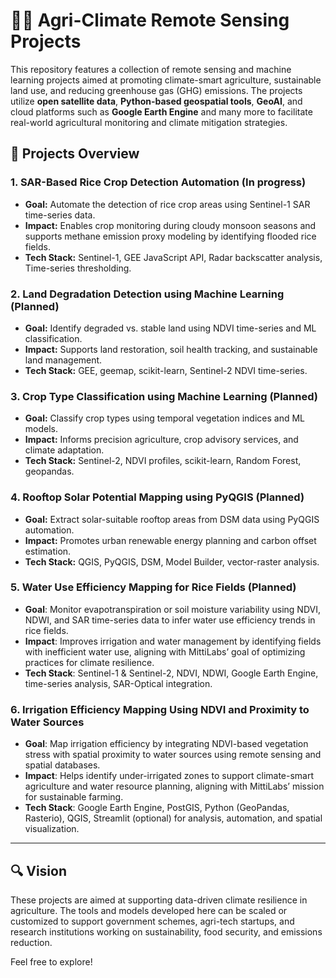 # 🌾📡 Agri-Climate Remote Sensing Projects 

This repository features a collection of remote sensing and machine learning projects aimed at promoting climate-smart agriculture, sustainable land use, and reducing greenhouse gas (GHG) emissions. The projects utilize **open satellite data**, **Python-based geospatial tools**, **GeoAI**, and cloud platforms such as **Google Earth Engine** and many more to facilitate real-world agricultural monitoring and climate mitigation strategies.

## 📁 Projects Overview

### 1. SAR-Based Rice Crop Detection Automation (In progress)
- **Goal:** Automate the detection of rice crop areas using Sentinel-1 SAR time-series data.
- **Impact:** Enables crop monitoring during cloudy monsoon seasons and supports methane emission proxy modeling by identifying flooded rice fields.
- **Tech Stack:** Sentinel-1, GEE JavaScript API, Radar backscatter analysis, Time-series thresholding.

### 2. Land Degradation Detection using Machine Learning (Planned)
- **Goal:** Identify degraded vs. stable land using NDVI time-series and ML classification.
- **Impact:** Supports land restoration, soil health tracking, and sustainable land management.
- **Tech Stack:** GEE, geemap, scikit-learn, Sentinel-2 NDVI time-series.

### 3. Crop Type Classification using Machine Learning (Planned)
- **Goal:** Classify crop types using temporal vegetation indices and ML models.
- **Impact:** Informs precision agriculture, crop advisory services, and climate adaptation.
- **Tech Stack:** Sentinel-2, NDVI profiles, scikit-learn, Random Forest, geopandas.

### 4. Rooftop Solar Potential Mapping using PyQGIS (Planned)
- **Goal:** Extract solar-suitable rooftop areas from DSM data using PyQGIS automation.
- **Impact:** Promotes urban renewable energy planning and carbon offset estimation.
- **Tech Stack:** QGIS, PyQGIS, DSM, Model Builder, vector-raster analysis.

### 5. Water Use Efficiency Mapping for Rice Fields (Planned)
- **Goal**: Monitor evapotranspiration or soil moisture variability using NDVI, NDWI, and SAR time-series data to infer water use efficiency trends in rice fields.
- **Impact**: Improves irrigation and water management by identifying fields with inefficient water use, aligning with MittiLabs’ goal of optimizing practices for climate resilience.
- **Tech Stack**: Sentinel-1 & Sentinel-2, NDVI, NDWI, Google Earth Engine, time-series analysis, SAR-Optical integration.

### 6. Irrigation Efficiency Mapping Using NDVI and Proximity to Water Sources
- **Goal**: Map irrigation efficiency by integrating NDVI-based vegetation stress with spatial proximity to water sources using remote sensing and spatial databases.
- **Impact**: Helps identify under-irrigated zones to support climate-smart agriculture and water resource planning, aligning with MittiLabs’ mission for sustainable farming.
- **Tech Stack**: Google Earth Engine, PostGIS, Python (GeoPandas, Rasterio), QGIS, Streamlit (optional) for analysis, automation, and spatial visualization.
---

## 🔍 Vision

These projects are aimed at supporting data-driven climate resilience in agriculture. The tools and models developed here can be scaled or customized to support government schemes, agri-tech startups, and research institutions working on sustainability, food security, and emissions reduction.

Feel free to explore!
